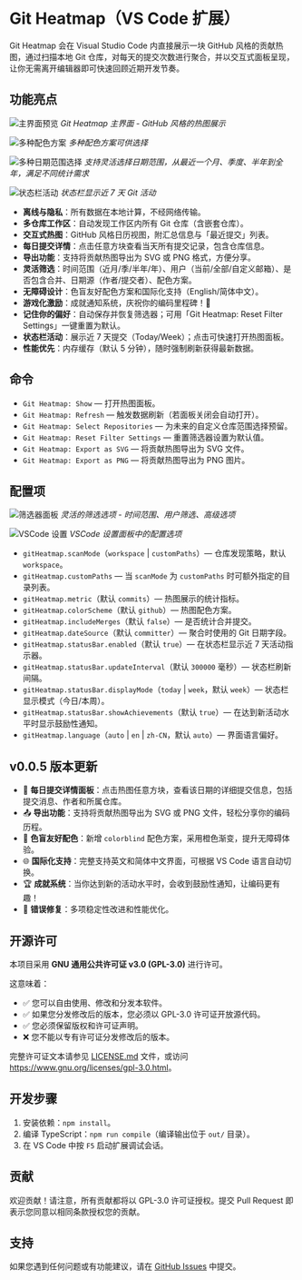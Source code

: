 # Git Heatmap（VS Code 扩展）

Git Heatmap 会在 Visual Studio Code 内直接展示一块 GitHub 风格的贡献热图，通过扫描本地 Git 仓库，对每天的提交次数进行聚合，并以交互式面板呈现，让你无需离开编辑器即可快速回顾近期开发节奏。

## 功能亮点

![主界面预览](images/heatmap-main.png)
_Git Heatmap 主界面 - GitHub 风格的热图展示_

![多种配色方案](images/colors.png)
_多种配色方案可供选择_

![多种日期范围选择](images/dates-range.png)
_支持灵活选择日期范围，从最近一个月、季度、半年到全年，满足不同统计需求_

![状态栏活动](images/status-bar-activity.png)
_状态栏显示近 7 天 Git 活动_

- **离线与隐私**：所有数据在本地计算，不经网络传输。
- **多仓库工作区**：自动发现工作区内所有 Git 仓库（含嵌套仓库）。
- **交互式热图**：GitHub 风格日历视图，附汇总信息与「最近提交」列表。
- **每日提交详情**：点击任意方块查看当天所有提交记录，包含仓库信息。
- **导出功能**：支持将贡献热图导出为 SVG 或 PNG 格式，方便分享。
- **灵活筛选**：时间范围（近月/季/半年/年）、用户（当前/全部/自定义邮箱）、是否包含合并、日期源（作者/提交者）、配色方案。
- **无障碍设计**：色盲友好配色方案和国际化支持（English/简体中文）。
- **游戏化激励**：成就通知系统，庆祝你的编码里程碑！🎉
- **记住你的偏好**：自动保存并恢复筛选器；可用「Git Heatmap: Reset Filter Settings」一键重置为默认。
- **状态栏活动**：展示近 7 天提交（Today/Week）；点击可快速打开热图面板。
- **性能优先**：内存缓存（默认 5 分钟），随时强制刷新获得最新数据。

## 命令

- `Git Heatmap: Show` — 打开热图面板。
- `Git Heatmap: Refresh` — 触发数据刷新（若面板关闭会自动打开）。
- `Git Heatmap: Select Repositories` — 为未来的自定义仓库范围选择预留。
- `Git Heatmap: Reset Filter Settings` — 重置筛选器设置为默认值。
- `Git Heatmap: Export as SVG` — 将贡献热图导出为 SVG 文件。
- `Git Heatmap: Export as PNG` — 将贡献热图导出为 PNG 图片。

## 配置项

![筛选器面板](images/heatmap-filters.png)
_灵活的筛选选项 - 时间范围、用户筛选、高级选项_

![VSCode 设置](images/settings-panel.png)
_VSCode 设置面板中的配置选项_

- `gitHeatmap.scanMode`（`workspace` | `customPaths`）— 仓库发现策略，默认 `workspace`。
- `gitHeatmap.customPaths` — 当 `scanMode` 为 `customPaths` 时可额外指定的目录列表。
- `gitHeatmap.metric`（默认 `commits`）— 热图展示的统计指标。
- `gitHeatmap.colorScheme`（默认 `github`）— 热图配色方案。
- `gitHeatmap.includeMerges`（默认 `false`）— 是否统计合并提交。
- `gitHeatmap.dateSource`（默认 `committer`）— 聚合时使用的 Git 日期字段。
- `gitHeatmap.statusBar.enabled`（默认 `true`）— 在状态栏显示近 7 天活动指示器。
- `gitHeatmap.statusBar.updateInterval`（默认 `300000` 毫秒）— 状态栏刷新间隔。
- `gitHeatmap.statusBar.displayMode`（`today` | `week`，默认 `week`）— 状态栏显示模式（今日/本周）。
- `gitHeatmap.statusBar.showAchievements`（默认 `true`）— 在达到新活动水平时显示鼓励性通知。
- `gitHeatmap.language`（`auto` | `en` | `zh-CN`，默认 `auto`）— 界面语言偏好。

## v0.0.5 版本更新

- 🎯 **每日提交详情面板**：点击热图任意方块，查看该日期的详细提交信息，包括提交消息、作者和所属仓库。
- 📤 **导出功能**：支持将贡献热图导出为 SVG 或 PNG 文件，轻松分享你的编码历程。
- 🎨 **色盲友好配色**：新增 `colorblind` 配色方案，采用橙色渐变，提升无障碍体验。
- 🌐 **国际化支持**：完整支持英文和简体中文界面，可根据 VS Code 语言自动切换。
- 🏆 **成就系统**：当你达到新的活动水平时，会收到鼓励性通知，让编码更有趣！
- 🐛 **错误修复**：多项稳定性改进和性能优化。

## 开源许可

本项目采用 **GNU 通用公共许可证 v3.0 (GPL-3.0)** 进行许可。

这意味着：

- ✅ 您可以自由使用、修改和分发本软件。
- ✅ 如果您分发修改后的版本，您必须以 GPL-3.0 许可证开放源代码。
- ✅ 您必须保留版权和许可证声明。
- ❌ 您不能以专有许可证分发修改后的版本。

完整许可证文本请参见 [LICENSE.md](LICENSE.md) 文件，或访问 <https://www.gnu.org/licenses/gpl-3.0.html>。

## 开发步骤

1. 安装依赖：`npm install`。
2. 编译 TypeScript：`npm run compile`（编译输出位于 `out/` 目录）。
3. 在 VS Code 中按 `F5` 启动扩展调试会话。

## 贡献

欢迎贡献！请注意，所有贡献都将以 GPL-3.0 许可证授权。提交 Pull Request 即表示您同意以相同条款授权您的贡献。

## 支持

如果您遇到任何问题或有功能建议，请在 [GitHub Issues](https://github.com/DawnLck/GitHeatmap/issues) 中提交。
